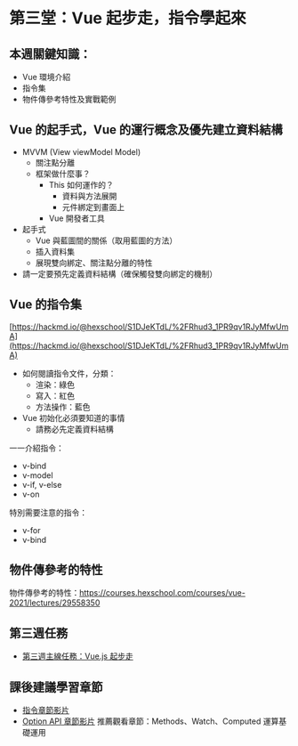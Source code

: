 # 第三堂：Vue 起步走，指令學起來
## 本週關鍵知識：

- Vue 環境介紹
- 指令集
- 物件傳參考特性及實戰範例

## Vue 的起手式，Vue 的運行概念及優先建立資料結構

- MVVM (View viewModel Model)
    - 關注點分離
    - 框架做什麼事？
        - This 如何運作的？
            - 資料與方法展開
            - 元件綁定到畫面上
        - Vue 開發者工具
- 起手式
    - Vue 與藍圖間的關係（取用藍圖的方法）
    - 插入資料集
    - 展現雙向綁定、關注點分離的特性
- 請一定要預先定義資料結構（確保觸發雙向綁定的機制）


## Vue 的指令集

[https://hackmd.io/@hexschool/S1DJeKTdL/%2FRhud3_1PR9qv1RJyMfwUmA](https://hackmd.io/@hexschool/S1DJeKTdL/%2FRhud3_1PR9qv1RJyMfwUmA)

- 如何閱讀指令文件，分類：
    - 渲染：綠色
    - 寫入：紅色
    - 方法操作：藍色
- Vue 初始化必須要知道的事情
    - 請務必先定義資料結構


一一介紹指令：

- v-bind
- v-model
- v-if, v-else
- v-on


特別需要注意的指令：

- v-for
- v-bind

## 物件傳參考的特性

物件傳參考的特性：https://courses.hexschool.com/courses/vue-2021/lectures/29558350


## 第三週任務

* <a href="https://rpg.hexschool.com/training/18/task?type=detail&id=181" target="_top">第三週主線任務：Vue.js 起步走</a>


## 課後建議學習章節

* <a href="https://courses.hexschool.com/courses/vue-2021/lectures/31155809" target="_blank">指令章節影片</a>
* <a href="https://courses.hexschool.com/courses/vue-2021/lectures/31862793" target="_blank">Option API 章節影片</a>
推薦觀看章節：Methods、Watch、Computed 運算基礎運用